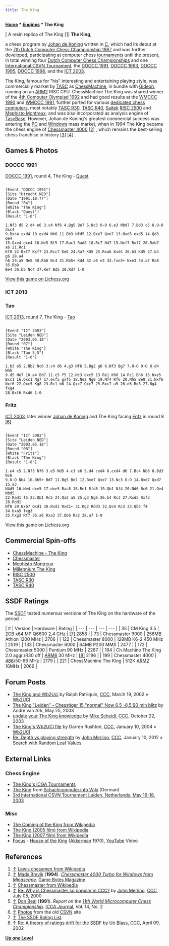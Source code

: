 ```yaml
---
title: The King
---
```

**[Home](Home "Home") \* [Engines](Engines "Engines") \* The King**



[ A resin replica of The King <a id="cite-note-1" href="#cite-ref-1">[1]</a>
**The King**,  

a chess program by [Johan de Koning](Johan_de_Koning "Johan de Koning") written in [C](C "C"), which had its debut at the [7th Dutch Computer Chess Championship 1987](DOCCC_1987 "DOCCC 1987") and was further developed, participating at computer chess [tournaments](Tournaments_and_Matches "Tournaments and Matches") until the present, in total winning four [Dutch Computer Chess Championships](Dutch_Open_Computer_Chess_Championship "Dutch Open Computer Chess Championship") and one [International CSVN Tournament](International_CSVN_Tournament "International CSVN Tournament"), the [DOCCC 1991](DOCCC_1991 "DOCCC 1991"), [DOCCC 1993](DOCCC_1993 "DOCCC 1993"), [DOCCC 1995](DOCCC_1995 "DOCCC 1995"), [DOCCC 1998](DOCCC_1998 "DOCCC 1998"), and the [ICT 2003](ICT_2003 "ICT 2003").


The King, famous for "his" interesting and entertaining playing style, was commercially market by [TASC](TASC "TASC") as [ChessMachine](ChessMachine "ChessMachine"), in bundle with [Gideon](Gideon "Gideon"), running on an [ARM2](ARM2 "ARM2") RISC CPU. ChessMachine The King was shared winner of the [4th Computer Olympiad 1992](4th_Computer_Olympiad "4th Computer Olympiad") and had good results at the [WMCCC 1990](WMCCC_1990 "WMCCC 1990") and [WMCCC 1991](WMCCC_1991 "WMCCC 1991"), further ported for various [dedicated chess computers](Dedicated_Chess_Computers "Dedicated Chess Computers"), most notably [TASC R30](TASC_R30 "TASC R30"), [TASC R40](TASC_R40 "TASC R40"), [Saitek](Saitek "Saitek") [RISC 2500](RISC_2500 "RISC 2500") and [Mephisto Montreux](Mephisto_Montreux "Mephisto Montreux"), and was also incorporated as analysis engine of [TascBase](TascBase "TascBase"). However, Johan de Koning's greatest commercial success was entering the [PC](IBM_PC "IBM PC") and [Windows](Windows "Windows") mass market, when in 1994 The King became the chess engine of [Chessmaster 4000](Chessmaster "Chessmaster") <a id="cite-note-2" href="#cite-ref-2">[2]</a> , which remains the best-selling chess franchise in history <a id="cite-note-3" href="#cite-ref-3">[3]</a> <a id="cite-note-4" href="#cite-ref-4">[4]</a> . 


  




## Games & Photos


### DOCCC 1991


[DOCCC 1991](DOCCC_1991 "DOCCC 1991"), round 4, The King - [Quest](Quest "Quest")




```

[Event "DOCCC 1991"]
[Site "Utrecht NED"]
[Date "1991.10.??"]
[Round "04"]
[White "The King"]
[Black "Quest"]
[Result "1-0"]

1.Nf3 d5 2.d4 e6 3.c4 Nf6 4.Bg5 Be7 5.Nc3 O-O 6.e3 Nbd7 7.Bd3 c5 8.O-O dxc4
9.Bxc4 cxd4 10.exd4 Nb6 11.Bb3 Nfd5 12.Bxe7 Qxe7 13.Nxd5 exd5 14.Qd3 Qe4
15.Qxe4 dxe4 16.Ne5 Bf5 17.Rac1 Rad8 18.Rc7 Nd7 19.Nxf7 Rxf7 20.Rxb7 a6 21.Rc1
Kf8 22.Bxf7 Kxf7 23.Rcc7 Ke6 24.Ra7 Kd5 25.Rxa6 Kxd4 26.h3 Kd5 27.b4 g6 28.a4
h6 29.a5 Ne5 30.Rb6 Nc4 31.Rb5+ Kd4 32.a6 e3 33.fxe3+ Nxe3 34.a7 Ra8 35.Rb8
Be4 36.b5 Nc4 37.Re7 Bd5 38.Rd7 1-0

```

[View this game on Lichess.org](https://lichess.org/TARFZnaj)



### ICT 2013


### Tao


[ICT 2013](ICT_2013 "ICT 2013"), round 7, The King - [Tao](Tao "Tao")




```

[Event "ICT 2003"]
[Site "Leiden NED"]
[Date "2003.05.18"]
[Round "07"]
[White "The King"]
[Black "Tao 5.5"]
[Result "1-0"]

1.b3 e5 2.Bb2 Nc6 3.c4 d6 4.g3 Nf6 5.Bg2 g6 6.Nf3 Bg7 7.O-O O-O 8.d4 Nh5
9.d5 Ne7 10.e4 Bd7 11.c5 f5 12.Nc3 dxc5 13.Re1 Kh8 14.Rc1 Bh6 15.Nxe5
Bxc1 16.Qxc1 Ng7 17.exf5 gxf5 18.Ne2 Ng8 19.Nf4 Rf6 20.Nh5 Be8 21.Nxf6
Nxf6 22.Qxc5 Kg8 23.Rc1 b6 24.Qxc7 Qxc7 25.Rxc7 a5 26.d6 Rd8 27.Ng4 fxg4
28.Bxf6 Rxd6 1-0

```

### Fritz


 [](http://old.csvn.nl/mei2003toernooi.html) 
[ICT 2003](ICT_2003 "ICT 2003"), later winner [Johan de Koning](Johan_de_Koning "Johan de Koning") and The King facing [Fritz](Fritz "Fritz") in round 8 <a id="cite-note-6" href="#cite-ref-6">[6]</a>




```

[Event "ICT 2003"]
[Site "Leiden NED"]
[Date "2003.05.18"]
[Round "08"]
[White "Fritz"]
[Black "The King"]
[Result "1-0"]

1.e4 c5 2.Nf3 Nf6 3.e5 Nd5 4.c3 e6 5.d4 cxd4 6.cxd4 d6 7.Bc4 Nb6 8.Bd3 Nc6
9.O-O Nb4 10.Bb5+ Bd7 11.Bg5 Be7 12.Bxe7 Qxe7 13.Nc3 O-O 14.Bxd7 Qxd7 15.a3
N4d5 16.Ne4 dxe5 17.dxe5 Rac8 18.Re1 Rfd8 19.Qb1 Nf4 20.Nd6 Rc6 21.Qe4 Nbd5
22.Rad1 f5 23.Qb1 Rc5 24.Qa2 a5 25.g3 Ng6 26.b4 Rc3 27.Rxd5 Rxf3 28.Rdd1
Nf8 29.Nxb7 Qxd1 30.Rxd1 Rxd1+ 31.Kg2 Rdd3 32.Qc4 Rc3 33.Qb5 f4 34.bxa5 fxg3
35.hxg3 Rf7 36.a6 Rxa3 37.Qb6 Ra2 38.a7 1-0

```

[View this game on Lichess.org](https://lichess.org/R4wjptik)



## Commercial Spin-offs


* [ChessMachine - The King](ChessMachine "ChessMachine")
* [Chessmaster](Chessmaster "Chessmaster")
* [Mephisto Montreux](Mephisto_Montreux "Mephisto Montreux")
* [Millennium The King](Millennium_The_King "Millennium The King")
* [RISC 2500](RISC_2500 "RISC 2500")
* [TASC R30](TASC_R30 "TASC R30")
* [TASC R40](TASC_R40 "TASC R40")


## SSDF Ratings


The [SSDF](SSDF "SSDF") tested numerous versions of The King on the hardware of the period  :





|  #
 |  Version
 |  Hardware
 |  Rating
 |
| --- | --- | --- | --- |
|  35
 |  CM King 3.5
 |  2GB [x64](X86-64 "X86-64") MP Q6600 2,4 GHz
 | <a id="cite-note-7" href="#cite-ref-7">[7]</a> 2858
 |
|  73
 |  Chessmaster 9000
 |  256MB Athlon 1200 MHz
 |  2706
 |
|  122
 |  Chessmaster 8000
 |  128MB K6-2 450 MHz
 |  2519
 |
|  133
 |  Chessmaster 6000
 |  64MB P200 MMX
 |  2477
 |
|  172
 |  Chessmaster 5000
 |  Pentium 90 MHz
 |  2287
 |
|  194
 |  Ch.Machine The King 2.0 aggr./R30 off
 | [ARM6](ARM6 "ARM6") 30 MHz
 | <a id="cite-note-8" href="#cite-ref-8">[8]</a> 2196
 |
|  199
 |  Chessmaster 4000
 | [486](X86 "X86")/50-66 MHz
 |  2179
 |
|  221
 |  ChessMachine The King
 |  512K [ARM2](ARM2 "ARM2") 16MHz
 |  2066
 |


## Forum Posts


* [The King and Wb2Uci](https://www.stmintz.com/ccc/index.php?id=218644) by Ralph Patriquin, [CCC](CCC "CCC"), March 19, 2002 » [Wb2UCI](Wb2UCI "Wb2UCI")
* [The King "Leiden" - Chesstiger 15 "normal" Now 6,5 -8,5 90 min blitz](https://www.stmintz.com/ccc/index.php?id=297976) by Andre van Ark, May 25, 2003
* [update your The King knowledge](https://www.stmintz.com/ccc/index.php?id=323037) by [Mike Scheidl](index.php?title=Michael_Scheidl&action=edit&redlink=1 "Michael Scheidl (page does not exist)"), [CCC](CCC "CCC"), October 22, 2003
* [The King's Wb2UCI file](https://www.stmintz.com/ccc/index.php?id=341498) by Darren Rushton, [CCC](CCC "CCC"), January 10, 2004 » [Wb2UCI](Wb2UCI "Wb2UCI")
* [Re: Depth vs playing strength](http://www.talkchess.com/forum/viewtopic.php?t=41902&start=5) by [John Merlino](John_Merlino "John Merlino"), [CCC](CCC "CCC"), January 10, 2012 » [Search with Random Leaf Values](Search_with_Random_Leaf_Values "Search with Random Leaf Values")


## External Links


### Chess Engine


* [The King's ICGA Tournaments](https://www.game-ai-forum.org/icga-tournaments/program.php?id=60)
* [The King](http://www.schach-computer.info/wiki/index.php/The_King) from [Schachcomputer.info Wiki](http://www.schach-computer.info/wiki/index.php/Hauptseite_En) (German)
* [3rd International CSVN Tournament Leiden, Netherlands, May 16-18, 2003](http://old.csvn.nl/mei2003toernooi.html)


### Misc


* [The Coming of the King from Wikipedia](https://en.wikipedia.org/wiki/The_Coming_of_the_King)
* [The King (2005 film) from Wikipedia](https://en.wikipedia.org/wiki/The_King_%282005_film%29)
* [The King (2007 film) from Wikipedia](https://en.wikipedia.org/wiki/The_King_%282007_film%29)
* [Focus](Category:Focus "Category:Focus") - [House of the King](https://en.wikipedia.org/wiki/Focus_Plays_Focus) ([Akkerman](https://en.wikipedia.org/wiki/Jan_Akkerman) 1970), [YouTube](https://en.wikipedia.org/wiki/YouTube) Video


 
## References


1. <a id="cite-ref-1" href="#cite-note-1">↑</a> [Lewis chessmen from Wikipedia](https://en.wikipedia.org/wiki/Lewis_chessmen)
2. <a id="cite-ref-2" href="#cite-note-2">↑</a> [Mads Brevik](index.php?title=Mads_Brevik&action=edit&redlink=1 "Mads Brevik (page does not exist)") (**1994**). *[Chessmaster 4000 Turbo for Windows from Mindscape](http://www.ibiblio.org/GameBytes/issue18/greviews/chess/chess.html)*. [Game Bytes Magazine](http://www.ibiblio.org/GameBytes/issue18/editor/pub.html)
3. <a id="cite-ref-3" href="#cite-note-3">↑</a> [Chessmaster from Wikipedia](https://en.wikipedia.org/wiki/Chessmaster)
4. <a id="cite-ref-4" href="#cite-note-4">↑</a> [Re: Why is Chessmaster so popular in CCC?](https://www.stmintz.com/ccc/index.php?id=117882) by [John Merlino](John_Merlino "John Merlino"), [CCC](CCC "CCC"), July 05, 2000
5. <a id="cite-ref-5" href="#cite-note-5">↑</a> [Don Beal](Don_Beal "Don Beal") (**1991**). *Report on the [11th World Microcomputer Chess Championship](WMCCC_1991 "WMCCC 1991")*. [ICCA Journal](ICGA_Journal "ICGA Journal"), Vol. 14, No. 2
6. <a id="cite-ref-6" href="#cite-note-6">↑</a> [Photos](http://old.csvn.nl/mei2003toernooi.html) from the old [CSVN](CSVN "CSVN") site
7. <a id="cite-ref-7" href="#cite-note-7">↑</a> [The SSDF Rating List](http://ssdf.bosjo.net/list.htm)
8. <a id="cite-ref-8" href="#cite-note-8">↑</a> [Re: A theory of ratings drift for the SSDF](https://www.stmintz.com/ccc/index.php?id=222392) by [Uri Blass](Uri_Blass "Uri Blass"), [CCC](CCC "CCC"), April 09, 2002

**[Up one Level](Engines "Engines")**







 
